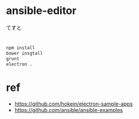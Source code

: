 # ansible-editor

てすと

#

```bash
npm install
bower insgtall
grunt
electron .
```

# ref

- https://github.com/hokein/electron-sample-apps
- https://github.com/ansible/ansible-examples
